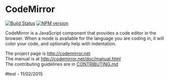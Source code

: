 # CodeMirror
[![Build Status](https://secure.travis-ci.org/marijnh/CodeMirror.png?branch=master)](http://travis-ci.org/marijnh/CodeMirror)
[![NPM version](https://badge.fury.io/js/codemirror.png)](http://badge.fury.io/js/codemirror)

CodeMirror is a JavaScript component that provides a code editor in
the browser. When a mode is available for the language you are coding
in, it will color your code, and optionally help with indentation.

The project page is http://codemirror.net  
The manual is at http://codemirror.net/doc/manual.html  
The contributing guidelines are in [CONTRIBUTING.md](https://github.com/marijnh/CodeMirror/blob/master/CONTRIBUTING.md)

#test - 11/02/2015
